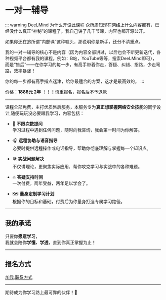 # 一对一辅导

::: warning DeeLMind 为什么开设此课程
众所周知现在网络上什么内容都有，已经没什么真正“神秘”的课程了。我自己讲了几千节课，内容也都开源公开。

如果你还在追所谓“内部课”这种噱头，那说明你是新手，还分不清重点。

我的一对一辅导的核心不是内容（因为内容全部讲过，以后也会不断更新迭代，各种视频平台都有我的课程，例如：B站，YouTube等等，搜索DeeLMind即可），而是“售后”——在你学习的每一步，有高手带着你走，答疑、纠错、指路，少走弯路，效率暴涨！

你的每一步都有高手指点迷津，给你最适合的方案，这才是最高效的。
:::

价格：**1888元 2年** ！！！慎重报名，报名后不予退款

---

课程全部免费，主打优质售后服务，本服务专为**真正想掌握网络安全技能**的同学设计,随便玩玩没必要跟我学习，内容包括：

- 🎯 **不限次数提问**  
  学习过程中遇到任何问题，随时向我咨询，我会第一时间为你解答。

- 🎧 **远程协助与语音指导**  
  必要时提供远程操作或电话指导，帮助你彻底理解与掌握每一个知识点。

- 🛠 **实战问题解决**  
  不仅讲理论，更聚焦实际应用，帮你攻克学习与实战中的各种难题。

- 🔥 **答疑支持时间**  
  一次付费，两年受益，两年足以学会了。

- 🗺 **量身定制学习计划**  
  根据你的目标和基础，付费后为你量身打造专属学习路径。

---

## 我的承诺

只要你**愿意学习**，  
我就会陪你**学懂、学透**，直到你真正掌握为止！

---

## 报名方式

[加我,联系方式](../me.md)

---

期待成为你学习路上最可靠的伙伴！🚀

<DocsAD/>